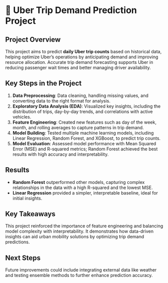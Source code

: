 # 🚖 Uber Trip Demand Prediction Project

## Project Overview
This project aims to predict **daily Uber trip counts** based on historical data, helping optimize Uber’s operations by anticipating demand and improving resource allocation. Accurate trip demand forecasting supports Uber in reducing passenger wait times and better managing driver availability.

## Key Steps in the Project

1. **Data Preprocessing**: Data cleaning, handling missing values, and converting data to the right format for analysis.
2. **Exploratory Data Analysis (EDA)**: Visualized key insights, including the distribution of trips, day-by-day trends, and correlations with active vehicles.
3. **Feature Engineering**: Created new features such as day of the week, month, and rolling averages to capture patterns in trip demand.
4. **Model Building**: Tested multiple machine learning models, including Linear Regression, Random Forest, and XGBoost, to predict trip counts.
5. **Model Evaluation**: Assessed model performance with Mean Squared Error (MSE) and R-squared metrics; Random Forest achieved the best results with high accuracy and interpretability.

## Results
- **Random Forest** outperformed other models, capturing complex relationships in the data with a high R-squared and the lowest MSE.
- **Linear Regression** provided a simpler, interpretable baseline, ideal for initial insights.

## Key Takeaways
This project reinforced the importance of feature engineering and balancing model complexity with interpretability. It demonstrates how data-driven insights can aid urban mobility solutions by optimizing trip demand predictions.

## Next Steps
Future improvements could include integrating external data like weather and testing ensemble methods to further enhance prediction accuracy.
